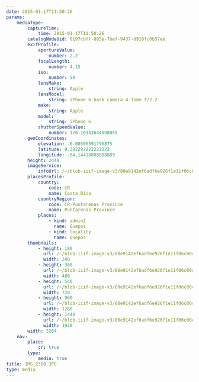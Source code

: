 ```yaml
---
date: 2015-01-17T11:50:26
params:
    mediaType:
        captureTime:
            time: 2015-01-17T11:50:26
        catalogNodeUid: 0197cbff-805e-7bef-9437-d916fc0b57ee
        exifProfile:
            apertureValue:
                number: 2.2
            focalLength:
                number: 4.15
            iso:
                number: 50
            lensMake:
                string: Apple
            lensModel:
                string: iPhone 6 back camera 4.15mm f/2.2
            make:
                string: Apple
            model:
                string: iPhone 6
            shutterSpeedValue:
                number: 120.16343644598055
        geoCoordinates:
            elevation: -0.00506591796875
            latitude: 9.382297222222222
            longitude: -84.14418888888889
        height: 2448
        imageService:
            infoUrl: /~/blob-iiif-image-v3/80e9142ef6adf6e926f1e11f06c00cb1efc52cd03301b6c9aca0e99c39d67c32/info.json
        placesProfile:
            country:
                code: CR
                name: Costa Rica
            countryRegion:
                code: CR-Puntarenas Province
                name: Puntarenas Province
            places:
                - kind: admin2
                  name: Quepos
                - kind: locality
                  name: Quepos
        thumbnails:
            - height: 180
              url: /~/blob-iiif-image-v3/80e9142ef6adf6e926f1e11f06c00cb1efc52cd03301b6c9aca0e99c39d67c32/full/240%2C180/0/default.jpg
              width: 240
            - height: 360
              url: /~/blob-iiif-image-v3/80e9142ef6adf6e926f1e11f06c00cb1efc52cd03301b6c9aca0e99c39d67c32/full/480%2C360/0/default.jpg
              width: 480
            - height: 540
              url: /~/blob-iiif-image-v3/80e9142ef6adf6e926f1e11f06c00cb1efc52cd03301b6c9aca0e99c39d67c32/full/720%2C540/0/default.jpg
              width: 720
            - height: 960
              url: /~/blob-iiif-image-v3/80e9142ef6adf6e926f1e11f06c00cb1efc52cd03301b6c9aca0e99c39d67c32/full/1280%2C960/0/default.jpg
              width: 1280
            - height: 1440
              url: /~/blob-iiif-image-v3/80e9142ef6adf6e926f1e11f06c00cb1efc52cd03301b6c9aca0e99c39d67c32/full/1920%2C1440/0/default.jpg
              width: 1920
        width: 3264
    nav:
        place:
            cr: true
        type:
            media: true
title: IMG_2350.JPG
type: media
---
```

